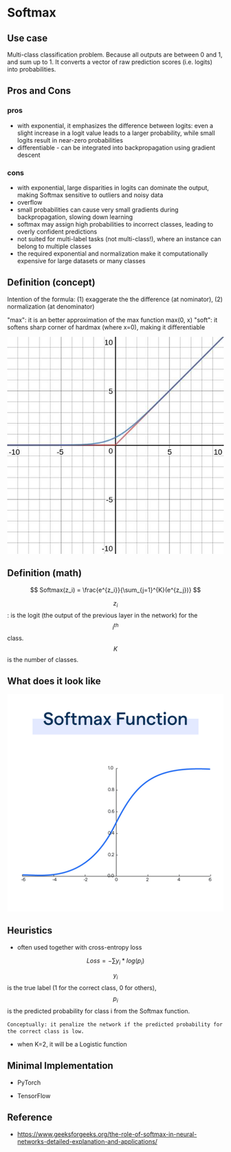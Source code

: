 # Softmax

## Use case
Multi-class classification problem. Because all outputs are between 0 and 1, and sum up to 1. It converts a vector of raw prediction scores (i.e. logits) into probabilities.

## Pros and Cons
### pros
* with exponential, it emphasizes the difference between logits: even a slight increase in a logit value leads to a larger probability, while small logits result in near-zero probabilities
* differentiable - can be integrated into backpropagation using gradient descent 

### cons
* with exponential, large disparities in logits can dominate the output, making Softmax sensitive to outliers and noisy data
* overflow
* small probabilities can cause very small gradients during backpropagation, slowing down learning
* softmax may assign high probabilities to incorrect classes, leading to overly confident predictions
* not suited for multi-label tasks (not multi-class!), where an instance can belong to multiple classes
* the required exponential and normalization make it computationally expensive for large datasets or many classes

## Definition (concept)
Intention of the formula: (1) exaggerate the the difference (at nominator), (2) normalization (at denominator)

"max": it is an better approximation of the max function max(0, x)
"soft": it softens sharp corner of hardmax (where x=0), making it differentiable

![alt text](./Pictures/softmax_hardmax.jpeg)

## Definition (math)

$$
    Softmax(z_i) = \frac{e^{z_i}}{\sum_{j=1}^{K}(e^{z_j})}
$$

$$z_{i}$$: is the logit (the output of the previous layer in the network) for the $$i^{th}$$ class.
$$K$$ is the number of classes.

## What does it look like
![alt text](./Pictures/softmax.png)


## Heuristics
* often used together with cross-entropy loss

$$
	Loss = −\sum y_{i} * log(p_{i})
$$

$$y_{i}$$ is the true label (1 for the correct class, 0 for others),
$$p_i$$ is the predicted probability for class i from the Softmax function.

	Conceptually: it penalize the network if the predicted probability for the correct class is low.

* when K=2, it will be a Logistic function

## Minimal Implementation
* PyTorch

* TensorFlow


## Reference
* https://www.geeksforgeeks.org/the-role-of-softmax-in-neural-networks-detailed-explanation-and-applications/
